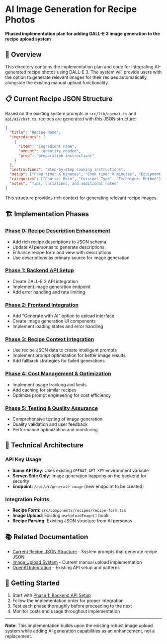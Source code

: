# AI Image Generation for Recipe Photos

**Phased implementation plan for adding DALL-E 3 image generation to the recipe upload system**

## 🎯 Overview

This directory contains the implementation plan and code for integrating AI-generated recipe photos using DALL-E 3. The system will provide users with the option to generate relevant images for their recipes automatically, alongside the existing manual upload functionality.

## 📋 Current Recipe JSON Structure

Based on the existing system prompts in `src/lib/openai.ts` and `api/ai/chat.ts`, recipes are generated with this JSON structure:

```json
{
  "title": "Recipe Name",
  "ingredients": [
    {
      "item": "ingredient name",
      "amount": "quantity needed",
      "prep": "preparation instructions"
    }
  ],
  "instructions": "Step-by-step cooking instructions",
  "setup": ["Prep time: X minutes", "Cook time: X minutes", "Equipment needed"],
  "categories": ["Course: Main", "Cuisine: Type", "Technique: Method"],
  "notes": "Tips, variations, and additional notes"
}
```

This structure provides rich context for generating relevant recipe images.

## 🏗️ Implementation Phases

### [Phase 0: Recipe Description Enhancement](./PHASE-0-RECIPE-DESCRIPTION-ENHANCEMENT.md)

- Add rich recipe descriptions to JSON schema
- Update AI personas to generate descriptions
- Enhance recipe form and view with descriptions
- Use descriptions as primary source for image generation

### [Phase 1: Backend API Setup](./PHASE-1-BACKEND-API.md)

- Create DALL-E 3 API integration
- Implement image generation endpoint
- Add error handling and rate limiting

### [Phase 2: Frontend Integration](./PHASE-2-FRONTEND-INTEGRATION.md)

- Add "Generate with AI" option to upload interface
- Create image generation UI components
- Implement loading states and error handling

### [Phase 3: Recipe Context Integration](./PHASE-3-RECIPE-CONTEXT.md)

- Use recipe JSON data to create intelligent prompts
- Implement prompt optimization for better image results
- Add fallback strategies for failed generations

### [Phase 4: Cost Management & Optimization](./PHASE-4-COST-MANAGEMENT.md)

- Implement usage tracking and limits
- Add caching for similar recipes
- Optimize prompt engineering for cost efficiency

### [Phase 5: Testing & Quality Assurance](./PHASE-5-TESTING.md)

- Comprehensive testing of image generation
- Quality validation and user feedback
- Performance optimization and monitoring

## 🔧 Technical Architecture

### API Key Usage

- **Same API Key**: Uses existing `OPENAI_API_KEY` environment variable
- **Server-Side Only**: Image generation happens on the backend for security
- **Endpoint**: `/api/ai/generate-image` (new endpoint to be created)

### Integration Points

- **Recipe Form**: `src/components/recipes/recipe-form.tsx`
- **Image Upload**: Existing `useUploadImage()` hook
- **Recipe Parsing**: Existing JSON structure from AI personas

## 📚 Related Documentation

- [Current Recipe JSON Structure](../lib/openai.ts) - System prompts that generate recipe JSON
- [Image Upload System](../../pages/recipes/recipe-image-update.md) - Current manual upload implementation
- [OpenAI Integration](../../workflows/openai-integration-flow.md) - Existing API setup and patterns

## 🚀 Getting Started

1. Start with [Phase 1: Backend API Setup](./PHASE-1-BACKEND-API.md)
2. Follow the implementation order for proper integration
3. Test each phase thoroughly before proceeding to the next
4. Monitor costs and usage throughout implementation

---

**Note**: This implementation builds upon the existing robust image upload system while adding AI generation capabilities as an enhancement, not a replacement.
